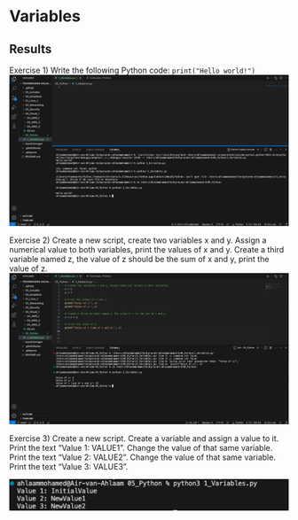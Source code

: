 # Variables

## Results
Exercise 1) Write the following Python code: ``print("Hello world!")``
![PrnScr](../05_Python/includes/1_exercise.png)

Exercise 2) Create a new script, create two variables x and y. Assign a numerical value to both variables, print the values of x and y.
Create a third variable named z, the value of z should be the sum of x and y, print the value of z.
![PrnScr](../05_Python/includes/2_exercise.png)

Exercise 3) Create a new script.
Create a variable and assign a value to it.
Print the text “Value 1: VALUE1”.
Change the value of that same variable.
Print the text “Value 2: VALUE2”.
Change the value of that same variable.
Print the text “Value 3: VALUE3”.

![PrnScr](../05_Python/includes/3_exercise.png)

